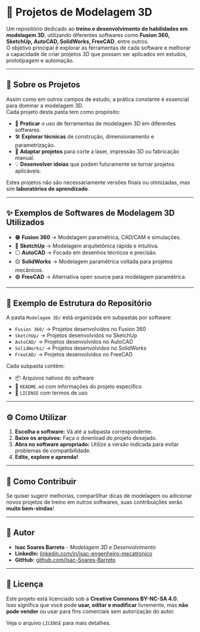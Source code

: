 # 🧩 Projetos de Modelagem 3D

Um repositório dedicado ao **treino e desenvolvimento de habilidades em modelagem 3D**, utilizando diferentes softwares como **Fusion 360, SketchUp, AutoCAD, SolidWorks, FreeCAD**, entre outros.  
O objetivo principal é explorar as ferramentas de cada software e melhorar a capacidade de criar projetos 3D que possam ser aplicados em estudos, prototipagem e automação.

---

## 🚀 Sobre os Projetos

Assim como em outros campos de estudo, a prática constante é essencial para dominar a modelagem 3D.  
Cada projeto desta pasta tem como propósito:

- 🎯 **Praticar** o uso de ferramentas de modelagem 3D em diferentes softwares.  
- 🛠️ **Explorar técnicas** de construção, dimensionamento e parametrização.  
- 📐 **Adaptar projetos** para corte a laser, impressão 3D ou fabricação manual.  
- 💡 **Desenvolver ideias** que podem futuramente se tornar projetos aplicáveis.  

Estes projetos não são necessariamente versões finais ou otimizadas, mas sim **laboratórios de aprendizado**.

---

## ✨ Exemplos de Softwares de Modelagem 3D Utilizados

- 🟠 **Fusion 360** → Modelagem paramétrica, CAD/CAM e simulações.  
- 🔵 **SketchUp** → Modelagem arquitetônica rápida e intuitiva.  
- ⚪ **AutoCAD** → Focado em desenhos técnicos e precisão.  
- 🟡 **SolidWorks** → Modelagem paramétrica voltada para projetos mecânicos.  
- 🟢 **FreeCAD** → Alternativa open source para modelagem paramétrica.  

---

## 📂 Exemplo de Estrutura do Repositório

A pasta `Modelagem 3D/` está organizada em subpastas por software:

- `Fusion 360/` → Projetos desenvolvidos no Fusion 360  
- `SketchUp/` → Projetos desenvolvidos no SketchUp  
- `AutoCAD/` → Projetos desenvolvidos no AutoCAD  
- `SolidWorks/` → Projetos desenvolvidos no SolidWorks  
- `FreeCAD/` → Projetos desenvolvidos no FreeCAD  

Cada subpasta contém:
- 📦 Arquivos nativos do software  
- 📜 `README.md` com informações do projeto específico  
- 📑 `LICENSE` com termos de uso  

---

## ⚙️ Como Utilizar

1. **Escolha o software:** Vá até a subpasta correspondente.  
2. **Baixe os arquivos:** Faça o download do projeto desejado.  
3. **Abra no software apropriado:** Utilize a versão indicada para evitar problemas de compatibilidade.  
4. **Edite, explore e aprenda!**  

---

## 🤝 Como Contribuir

Se quiser sugerir melhorias, compartilhar dicas de modelagem ou adicionar novos projetos de treino em outros softwares, suas contribuições serão **muito bem-vindas**!  

---

## 👤 Autor

- **Isac Soares Barreto** - *Modelagem 3D e Desenvolvimento*  
- **LinkedIn:** [linkedin.com/in/isac-engenheiro-mecatronico](https://linkedin.com/in/isac-engenheiro-mecatronico/)  
- **GitHub:** [github.com/Isac-Soares-Barreto](https://github.com/Isac-Soares-Barreto)  

---

## 📜 Licença

Este projeto está licenciado sob a **Creative Commons BY-NC-SA 4.0**.  
Isso significa que você pode **usar, editar e modificar** livremente, mas **não pode vender** ou usar para fins comerciais sem autorização do autor.  

Veja o arquivo `LICENSE` para mais detalhes.
